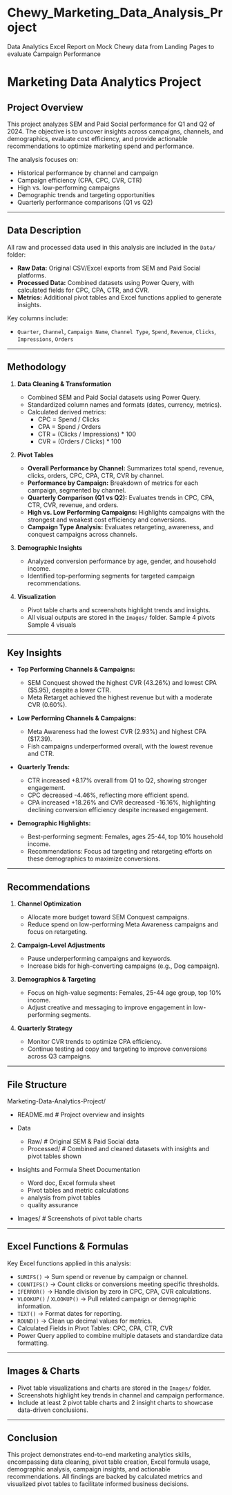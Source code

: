 # Chewy_Marketing_Data_Analysis_Project
Data Analytics Excel Report on Mock Chewy data from Landing Pages to evaluate Campaign Performance

# Marketing Data Analytics Project

## Project Overview
This project analyzes SEM and Paid Social performance for Q1 and Q2 of 2024. The objective is to uncover insights across campaigns, channels, and demographics, evaluate cost efficiency, and provide actionable recommendations to optimize marketing spend and performance.

The analysis focuses on:
- Historical performance by channel and campaign
- Campaign efficiency (CPA, CPC, CVR, CTR)
- High vs. low-performing campaigns
- Demographic trends and targeting opportunities
- Quarterly performance comparisons (Q1 vs Q2)

---

## Data Description
All raw and processed data used in this analysis are included in the `Data/` folder:

- **Raw Data:** Original CSV/Excel exports from SEM and Paid Social platforms.
- **Processed Data:** Combined datasets using Power Query, with calculated fields for CPC, CPA, CTR, and CVR.
- **Metrics:** Additional pivot tables and Excel functions applied to generate insights.

Key columns include:
- `Quarter`, `Channel`, `Campaign Name`, `Channel Type`, `Spend`, `Revenue`, `Clicks`, `Impressions`, `Orders`

---

## Methodology

1. **Data Cleaning & Transformation**
   - Combined SEM and Paid Social datasets using Power Query.
   - Standardized column names and formats (dates, currency, metrics).
   - Calculated derived metrics:  
     - CPC = Spend / Clicks  
     - CPA = Spend / Orders  
     - CTR = (Clicks / Impressions) * 100  
     - CVR = (Orders / Clicks) * 100

2. **Pivot Tables**
   - **Overall Performance by Channel:** Summarizes total spend, revenue, clicks, orders, CPC, CPA, CTR, CVR by channel.
   - **Performance by Campaign:** Breakdown of metrics for each campaign, segmented by channel.
   - **Quarterly Comparison (Q1 vs Q2):** Evaluates trends in CPC, CPA, CTR, CVR, revenue, and orders.
   - **High vs. Low Performing Campaigns:** Highlights campaigns with the strongest and weakest cost efficiency and conversions.
   - **Campaign Type Analysis:** Evaluates retargeting, awareness, and conquest campaigns across channels.

3. **Demographic Insights**
   - Analyzed conversion performance by age, gender, and household income.
   - Identified top-performing segments for targeted campaign recommendations.

4. **Visualization**
   - Pivot table charts and screenshots highlight trends and insights.
   - All visual outputs are stored in the `Images/` folder.
     Sample 4 pivots
     Sample 4 visuals 

---

## Key Insights

- **Top Performing Channels & Campaigns:**
  - SEM Conquest showed the highest CVR (43.26%) and lowest CPA ($5.95), despite a lower CTR.
  - Meta Retarget achieved the highest revenue but with a moderate CVR (0.60%).
  
- **Low Performing Channels & Campaigns:**
  - Meta Awareness had the lowest CVR (2.93%) and highest CPA ($17.39).
  - Fish campaigns underperformed overall, with the lowest revenue and CTR.

- **Quarterly Trends:**
  - CTR increased +8.17% overall from Q1 to Q2, showing stronger engagement.
  - CPC decreased -4.46%, reflecting more efficient spend.
  - CPA increased +18.26% and CVR decreased -16.16%, highlighting declining conversion efficiency despite increased engagement.

- **Demographic Highlights:**
  - Best-performing segment: Females, ages 25-44, top 10% household income.
  - Recommendations: Focus ad targeting and retargeting efforts on these demographics to maximize conversions.

---

## Recommendations

1. **Channel Optimization**
   - Allocate more budget toward SEM Conquest campaigns.
   - Reduce spend on low-performing Meta Awareness campaigns and focus on retargeting.

2. **Campaign-Level Adjustments**
   - Pause underperforming campaigns and keywords.
   - Increase bids for high-converting campaigns (e.g., Dog campaign).

3. **Demographics & Targeting**
   - Focus on high-value segments: Females, 25-44 age group, top 10% income.
   - Adjust creative and messaging to improve engagement in low-performing segments.

4. **Quarterly Strategy**
   - Monitor CVR trends to optimize CPA efficiency.
   - Continue testing ad copy and targeting to improve conversions across Q3 campaigns.

---

## File Structure
Marketing-Data-Analytics-Project/
-  README.md # Project overview and insights
- Data
     - Raw/ # Original SEM & Paid Social data
     -  Processed/ # Combined and cleaned datasets with insights and pivot tables shown 
       
- Insights and Formula Sheet Documentation 
    - Word doc, Excel formula sheet
    - Pivot tables and metric calculations
    - analysis from pivot tables
    - quality assurance
      
- Images/ # Screenshots of pivot table charts

---

## Excel Functions & Formulas

Key Excel functions applied in this analysis:

- `SUMIFS()` → Sum spend or revenue by campaign or channel.
- `COUNTIFS()` → Count clicks or conversions meeting specific thresholds.
- `IFERROR()` → Handle division by zero in CPC, CPA, CVR calculations.
- `VLOOKUP()` / `XLOOKUP()` → Pull related campaign or demographic information.
- `TEXT()` → Format dates for reporting.
- `ROUND()` → Clean up decimal values for metrics.
- Calculated Fields in Pivot Tables: CPC, CPA, CTR, CVR
- Power Query applied to combine multiple datasets and standardize data formatting.

---

## Images & Charts

- Pivot table visualizations and charts are stored in the `Images/` folder.
- Screenshots highlight key trends in channel and campaign performance.
- Include at least 2 pivot table charts and 2 insight charts to showcase data-driven conclusions.

---

## Conclusion

This project demonstrates end-to-end marketing analytics skills, encompassing data cleaning, pivot table creation, Excel formula usage, demographic analysis, campaign insights, and actionable recommendations. All findings are backed by calculated metrics and visualized pivot tables to facilitate informed business decisions.

